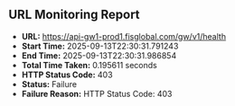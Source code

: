 ## URL Monitoring Report

- **URL:** https://api-gw1-prod1.fisglobal.com/gw/v1/health
- **Start Time:** 2025-09-13T22:30:31.791243
- **End Time:** 2025-09-13T22:30:31.986854
- **Total Time Taken:** 0.195611 seconds
- **HTTP Status Code:** 403
- **Status:** Failure
- **Failure Reason:** HTTP Status Code: 403
